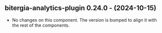   ## bitergia-analytics-plugin 0.24.0 - (2024-10-15)
  
  * No changes on this component. The version is bumped to align it
    with the rest of the components.
